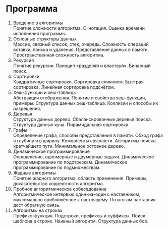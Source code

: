 # Программа

1. Введение в алгоритмы\
   Понятие сложности алгоритма. O-нотация. Оценка времени исполнения программы.
2. Основные структуры данных\
   Массив, связный список, стек, очередь. Сложность операций вставки, поиска и удаления. Представление данных в памяти. Пространственная сложность алгоритма.
3. Рекурсия\
   Понятие рекурсии. Принцип «разделяй и властвуй». Бинарный поиск.
4. Сортировки\
   Квадратичные сортировки. Сортировка слиянием. Быстрая сортировка. Линейная сортировка подсчётом.
5. Хеш-функции и хеш-таблицы\
   Абстракция отображения. Понятие и свойства хеш-функции, примеры. Структура данных хеш-таблица. Коллизии и способы их разрешения.
6. Деревья\
   Структура данных дерево. Сбалансированные деревья поиска. Структура данных куча. Пирамидальная сортировка.
7. Графы\
   Определение графа, способы представления в памяти. Обход графа в глубину и в ширину. Компоненты связности. Алгоритмы поиска кратчайшего пути. Минимальное остовное дерево.
8. Динамическое программирование\
   Определение, одномерные и двумерные задачи. Динамическое программирование по подотрезкам. Динамическое программирование по подмножествам.
9. Жадные алгоритмы\
   Понятие жадного алгоритма, область применения. Примеры, доказательство корректности алгоритма.
10. Пробное алгоритмическое собеседование\
    Алгоритмическое интервью один-на-один с наставником, максимально приближённое к настоящему. По итогам наставник даст обратную связь.
11. Алгоритмы на строках\
    Префикс-функция. Подстроки, префиксы и суффиксы. Поиск шаблона в строке. Наивный алгоритм. Структура данных бор.
